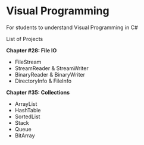 # Visual Programming
 For students to understand Visual Programming in C#

List of Projects

**Chapter #28: File IO**
- FileStream
- StreamReader & StreamWriter
- BinaryReader & BinaryWriter
- DirectoryInfo & FileInfo

**Chapter #35: Collections**
- ArrayList
- HashTable
- SortedList
- Stack
- Queue
- BitArray
  